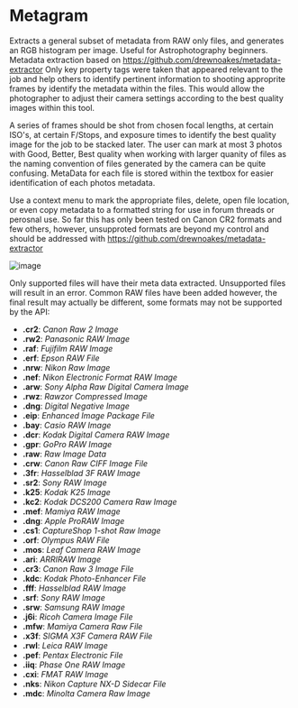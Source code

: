 # Metagram
Extracts a general subset of metadata from RAW only files, and generates an RGB histogram per image. Useful for Astrophotography beginners. Metadata extraction based on https://github.com/drewnoakes/metadata-extractor Only key property tags were taken that appeared relevant to the job and help others to identify pertinent information to shooting approprite frames by identify the metadata within the files. This would allow the photographer to adjust their camera settings according to the best quality images within this tool.

A series of frames should be shot from chosen focal lengths, at certain ISO's, at certain F/Stops, and exposure times to identify the best quality image for the job to be stacked later. The user can mark at most 3 photos with Good, Better, Best quality when working with larger quanity of files as the naming convention of files generated by the camera can be quite confusing. MetaData for each file is stored within the textbox for easier identification of each photos metadata.

Use a context menu to mark the appropriate files, delete, open file location, or even copy metadata to a formatted string for use in forum threads or perosnal use. So far this has only been tested on Canon CR2 formats and few others, however, unsupproted formats are beyond my control and should be addressed with https://github.com/drewnoakes/metadata-extractor

![image](https://user-images.githubusercontent.com/987794/223784362-65c9cf61-835e-4133-8f3e-45209572a47d.png)

Only supported files will have their meta data extracted. Unsupported files will result in an error. Common RAW files have been added however, the final result may actually be different, some formats may not be supported by the API:
- **.cr2**:
	*Canon Raw 2 Image*
- **.rw2**:
	*Panasonic RAW Image*
- **.raf**:
	*Fujifilm RAW Image*
- **.erf**:
	*Epson RAW File*
- **.nrw**:
	*Nikon Raw Image*
- **.nef**:
	*Nikon Electronic Format RAW Image*
- **.arw**:
	*Sony Alpha Raw Digital Camera Image*
- **.rwz**:
	*Rawzor Compressed Image*
- **.dng**:
	*Digital Negative Image*
- **.eip**:
	*Enhanced Image Package File*
- **.bay**:
	*Casio RAW Image*
- **.dcr**:
	*Kodak Digital Camera RAW Image*
- **.gpr**:
	*GoPro RAW Image*
- **.raw**:
	*Raw Image Data*
- **.crw**:
	*Canon Raw CIFF Image File*
- **.3fr**:
	*Hasselblad 3F RAW Image*
- **.sr2**:
	*Sony RAW Image*
- **.k25**:
	*Kodak K25 Image*
- **.kc2**:
	*Kodak DCS200 Camera Raw Image*
- **.mef**:
	*Mamiya RAW Image*
- **.dng**:
	*Apple ProRAW Image*
- **.cs1**:
	*CaptureShop 1-shot Raw Image*
- **.orf**:
	*Olympus RAW File*
- **.mos**:
	*Leaf Camera RAW Image*
- **.ari**:
	*ARRIRAW Image*
- **.cr3**:
	*Canon Raw 3 Image File*
- **.kdc**:
	*Kodak Photo-Enhancer File*
- **.fff**:
	*Hasselblad RAW Image*
- **.srf**:
	*Sony RAW Image*
- **.srw**:
	*Samsung RAW Image*
- **.j6i**:
	*Ricoh Camera Image File*
- **.mfw**:
	*Mamiya Camera Raw File*
- **.x3f**:
	*SIGMA X3F Camera RAW File*
- **.rwl**:
	*Leica RAW Image*
- **.pef**:
	*Pentax Electronic File*
- **.iiq**:
	*Phase One RAW Image*
- **.cxi**:
	*FMAT RAW Image*
- **.nks**:
	*Nikon Capture NX-D Sidecar File*
- **.mdc**:
	*Minolta Camera Raw Image*
